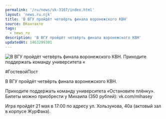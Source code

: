 ```yaml
---
permalink: '/ru/news/vk-3167/index.html'
layout: 'news.ru.njk'
title: 'В ВГУ пройдёт четвёрть финала воронежского КВН'
source: ВКонтакте
tags:
  - news_ru
description: 'В ВГУ пройдёт четвёрть финала воронежского КВН'
updatedAt: 1463299301
---
```

![В ВГУ пройдёт четвёрть финала воронежского КВН. Приходите поддержать команду университета «](https://sun9-68.userapi.com/impf/c626927/v626927195/d10b/_qvxg2HA6kE.jpg?size=1280x720&quality=96&sign=af9abd80460d31ade81e2a9001447ba9&c_uniq_tag=ePmIO5-NFDLDulmDH3pzY1xm5kUCPT0cLV44283_uEQ&type=album)

#ГостевойПост

В ВГУ пройдёт четвёрть финала воронежского КВН.

Приходите поддержать команду университета «Остановите плёнку».
Билеты можно приобрести у Михаила (350 рублей): vk.com/mihasey

Игра пройдёт 21 мая в 17:00 по адресу ул. Хользунова, 40а (актовый зал в корпусе ЖурФака).
